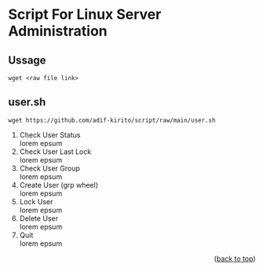 <a name="readme-top"></a>
<!--
*** Author: adif-kirito
*** Date: 2/1/2024
-->
# Script For Linux Server Administration

## Ussage
```
wget <raw file link>
```

## user.sh

```
wget https://github.com/adif-kirito/script/raw/main/user.sh
```

1. Check User Status <br>
lorem epsum
2. Check User Last Lock <br>
lorem epsum
3. Check User Group <br>
lorem epsum
4. Create User (grp wheel) <br>
lorem epsum
5. Lock User <br>
lorem epsum
6. Delete User <br>
lorem epsum
7. Quit <br>
lorem epsum
<p align="right">(<a href="#readme-top">back to top</a>)</p>